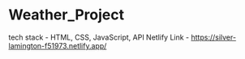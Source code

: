 # Weather_Project
tech stack - HTML, CSS, JavaScript, API
Netlify Link - https://silver-lamington-f51973.netlify.app/
